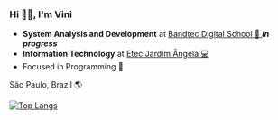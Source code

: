 ### Hi 👋🏾, I'm Vini 

- <b>System Analysis and Development</b> at <a href="http://www.digitalschool.com.br/faculdade/" target="_blank"> Bandtec Digital School 🏢 </a> <i><b>in progress</b></i>
- <b>Information Technology</b> at <a href="https://etecjardimangela.com.br/2/ " target="_blank"> Etec Jardim Ângela 💻 </a>
- Focused in Programming 🎣

São Paulo, Brazil 🌎

[![Top Langs](https://github-readme-stats.vercel.app/api/top-langs/?username=akzv-oliveira&layout=compact)](https://github.com/akzv-oliveira/github-readme-stats)

